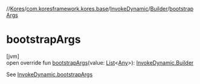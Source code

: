 //[Kores](../../../../index.md)/[com.koresframework.kores.base](../../index.md)/[InvokeDynamic](../index.md)/[Builder](index.md)/[bootstrapArgs](bootstrap-args.md)

# bootstrapArgs

[jvm]\
open override fun [bootstrapArgs](bootstrap-args.md)(value: [List](https://kotlinlang.org/api/latest/jvm/stdlib/kotlin.collections/-list/index.html)<[Any](https://kotlinlang.org/api/latest/jvm/stdlib/kotlin/-any/index.html)>): [InvokeDynamic.Builder](index.md)

See [InvokeDynamic.bootstrapArgs](../bootstrap-args.md)
